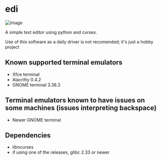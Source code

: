 # edi
![image](https://user-images.githubusercontent.com/71628935/129461661-6376d40d-b7f8-4aed-b96c-507e41689959.png)

A simple text editor using python and curses. 

Use of this software as a daily driver is not recomended; it's just a hobby project

## Known supported terminal emulators
- Xfce terminal
- Alacritty 0.4.2
- GNOME terminal 3.38.3

## Terminal emulators known to have issues on some machines (issues interpreting backspace)
- Newer GNOME terminal 

## Dependencies 
- libncurses
- if using one of the releases, glibc 2.33 or newer
